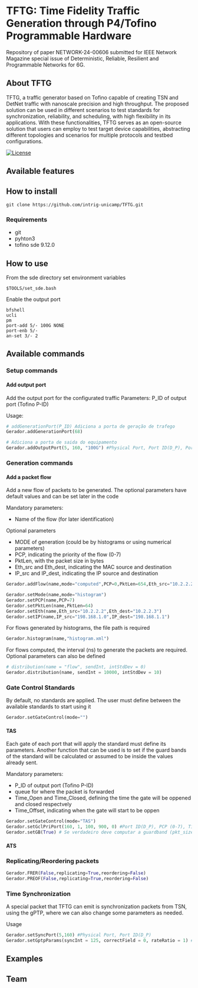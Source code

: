 # TFTG: Time Fidelity Traffic Generation through P4/Tofino Programmable Hardware

Repository of paper NETWORK-24-00606 submitted for IEEE Network Magazine special issue of Deterministic, Reliable, Resilient and Programmable Networks for 6G.

## About TFTG

TFTG, a traffic generator based on Tofino capable of creating TSN and DetNet traffic with nanoscale precision and high throughput. The proposed solution can be used in different scenarios to test standards for synchronization, reliability, and scheduling, with high flexibility in its applications.  With these functionalities, TFTG serves as an open-source solution that users can employ to test target device capabilities, abstracting different topologies and scenarios for multiple protocols and testbed configurations.

[![License](https://img.shields.io/badge/License-Apache%202.0-blue.svg)](https://opensource.org/licenses/Apache-2.0)

## Available features



## How to install

```terminal
git clone https://github.com/intrig-unicamp/TFTG.git
```

### Requirements

- git
- pyhton3
- tofino sde 9.12.0

## How to use

From the sde directory set environment variables
```terminal
$TOOLS/set_sde.bash
```

Enable the output port
```
bfshell
ucli
pm
port-add 5/- 100G NONE
port-enb 5/-
an-set 3/- 2
```

## Available commands

### Setup commands

#### Add output port
Add the output port for the configurated traffic
Parameters: P_ID of output port (Tofino P-ID)

Usage:
```python
# addGenerationPort(P_ID) Adiciona a porta de geração de trafego
Gerador.addGenerationPort(68)

# Adiciona a porta de saida do equipamento
Gerador.addOutputPort(5, 160, "100G") #Physical Port, Port ID(D_P), Port bw
```

### Generation commands

#### Add a packet flow
Add a new flow of packets to be generated. The optional parameters have default values and can be set later in the code

Mandatory parameters: 
 - Name of the flow (for later identification)

Optional parameters
 - MODE of generation (could be by histograms or using numerical parameters)
 - PCP, indicating the priority of the flow (0-7)
 - PktLen, with the packet size in bytes
 - Eth_src and  Eth_dest, indicating the MAC source and destination
 - IP_src and  IP_dest, indicating the IP source and destination
  
```python
Gerador.addFlow(name,mode="computed",PCP=0,PktLen=654,Eth_src="10.2.2.2",Eth_dest="10.2.2.3",IP_src="198.168.1.0",IP_dest="198.168.1.1")

Gerador.setMode(name,mode="histogram")
Gerador.setPCP(name,PCP=7)
Gerador.setPktLen(name,PktLen=64)
Gerador.setEth(name,Eth_src="10.2.2.2",Eth_dest="10.2.2.3")
Gerador.setIP(name,IP_src="198.168.1.0",IP_dest="198.168.1.1")

```

For flows generated by histograms, the file path is required

```python
Gerador.histogram(name,"histogram.xml")
```

For flows computed, the interval (ns) to generate the packets are required. Optional parameters can also be defined

```python
# distribution(name = "flow", sendInt, intStdDev = 0) 
Gerador.distribution(name, sendInt = 10000, intStdDev = 10)
```

### Gate Control Standards

By default, no standards are applied. The user must define between the available standards to start using it

```python
Gerador.setGateControl(mode="")
```

#### TAS

Each gate of each port that will apply the standard must define its parameters. Another function that can be used is to set if the guard bands of the standard will be calculated or assumed to be inside the values already sent.

Mandatory parameters: 
 - P_ID of output port (Tofino P-ID)
 - queue for where the packet is forwarded
 - Time_Open and Time_Closed, defining the time the gate will be oppened and closed respectvely
 - Time_Offset, indicating when the gate will start to be oppen

```python
Gerador.setGateControl(mode="TAS")
Gerador.setGclPriPort(160, 1, 100, 900, 0) #Port ID(D_P), PCP (0-7), Time Open (ns), Time Closed (ns), Offset (ns)
Gerador.setGB(True) # Se verdadeiro deve computar a guardband (pkt_size/throughput) para n mandar pacotes mesmo q com o gate aberto antes do 
```

#### ATS

### Replicating/Reordering packets


```python
Gerador.FRER(False,replicating=True,reordering=False)
Gerador.PREOF(False,replicating=True,reordering=False)
```

### Time Synchronization

A special packet that TFTG can emit is synchronization packets from TSN, using the gPTP, where we can also change some parameters as needed.

Usage

```python
Gerador.setSyncPort(5,160) #Physical Port, Port ID(D_P)
Gerador.setGptpParams(syncInt = 125, correctField = 0, rateRatio = 1) # intervalo de sincronização (ms), valor setado pro correctionField (ns), valor setado pro rateRatio 
```


## Examples




## Team
